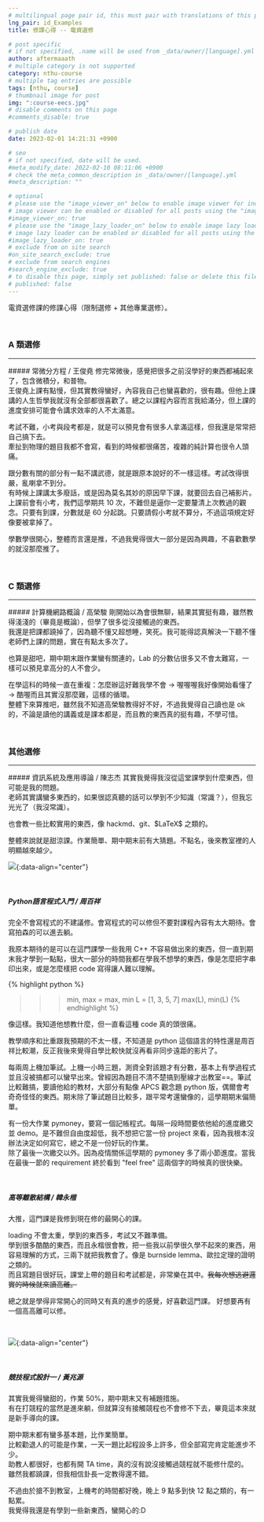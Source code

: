 ```yaml
---
# multilingual page pair id, this must pair with translations of this page. (This name must be unique)
lng_pair: id_Examples
title: 修課心得 -- 電資選修

# post specific
# if not specified, .name will be used from _data/owner/[language].yml
author: aftermaaath
# multiple category is not supported
category: nthu-course 
# multiple tag entries are possible
tags: [nthu, course]
# thumbnail image for post
img: ":course-eecs.jpg"
# disable comments on this page
#comments_disable: true

# publish date
date: 2023-02-01 14:21:31 +0900

# seo
# if not specified, date will be used.
#meta_modify_date: 2022-02-10 08:11:06 +0900
# check the meta_common_description in _data/owner/[language].yml
#meta_description: ""

# optional
# please use the "image_viewer_on" below to enable image viewer for individual pages or posts (_posts/ or [language]/_posts folders).
# image viewer can be enabled or disabled for all posts using the "image_viewer_posts: true" setting in _data/conf/main.yml.
#image_viewer_on: true
# please use the "image_lazy_loader_on" below to enable image lazy loader for individual pages or posts (_posts/ or [language]/_posts folders).
# image lazy loader can be enabled or disabled for all posts using the "image_lazy_loader_posts: true" setting in _data/conf/main.yml.
#image_lazy_loader_on: true
# exclude from on site search
#on_site_search_exclude: true
# exclude from search engines
#search_engine_exclude: true
# to disable this page, simply set published: false or delete this file
# published: false
---
```


<!-- outline-start -->

電資選修課的修課心得（限制選修 + 其他專業選修）。

<!-- outline-end -->

<br>

### A 類選修
<hr>
##### 常微分方程 / 王俊堯
修完常微後，感覺把很多之前沒學好的東西都補起來了，包含微積分，和普物。<br>
王俊堯上課有點慢，但其實教得蠻好，內容我自己也蠻喜歡的，很有趣。但他上課講的人生哲學我就沒有全部都很喜歡了。總之以課程內容而言我給滿分，但上課的進度安排可能會令講求效率的人不太滿意。

考試不難，小考與段考都是，就是可以預見會有很多人拿滿這樣，但我還是常常把自己搞下去。<br>
牽扯到物理的題目我都不會寫，看到的時候都很痛苦，複雜的純計算也很令人頭痛。

跟分數有關的部分有一點不講武德，就是跟原本說好的不一樣這樣。考試改得很嚴，亂喇拿不到分。<br>
有時候上課講太多廢話，或是因為莫名其妙的原因早下課，就要回去自己補影片。<br>
上課前會有小考，我們這學期共 10 次，不難但是逼你一定要釐清上次教過的觀念。只要有到課，分數就是 60 分起跳。只要請假小考就不算分，不過這項規定好像要被拿掉了。

學數學很開心，整體而言還是推，不過我覺得很大一部分是因為興趣，不喜歡數學的就沒那麼推了。

<br>

### C 類選修
<hr>
##### 計算機網路概論 / 高榮駿
剛開始以為會很無聊，結果其實挺有趣，雖然教得淺淺的（畢竟是概論），但學了很多從沒接觸過的東西。<br>
我還是把課都蹺掉了，因為聽不懂又超想睡，笑死。我可能得認真解決一下聽不懂老師們上課的問題，實在有點太多次了。

也算是甜吧，期中期末跟作業蠻有關連的，Lab 的分數佔很多又不會太難寫，一樣可以預見拿高分的人不會少。<br>

在學這科的時候一直在重複：怎麼辦這好難我學不會 -> 喔喔喔我好像開始看懂了 -> 酷喔而且其實沒那麼難，這樣的循環。<br>
整體下來算推吧，雖然我不知道高榮駿教得好不好，不過我覺得自己讀也是 ok 的，不論是讀他的講義或是課本都是，而且教的東西真的挺有趣，不學可惜。

<br>

### 其他選修
<hr>
##### 資訊系統及應用導論 / 陳志杰
其實我覺得我沒從這堂課學到什麼東西，但可能是我的問題。<br>
老師其實講蠻多東西的，如果很認真聽的話可以學到不少知識（常識？），但我忘光光了（我沒常識）。<br>
<p>也會教一些比較實用的東西，像 hackmd、git、$LaTeX$ 之類的。<br></p>
整體來說就是甜涼課。作業簡單、期中期末前有大猜題。不點名，後來教室裡的人明顯越來越少。

<br>

![](https://i.imgur.com/TX4LuUV.png){:data-align="center"}

<br>

##### Python語言程式入門 / 周百祥
完全不會寫程式的不建議修。會寫程式的可以修但不要對課程內容有太大期待。會寫拍森的可以進去躺。

我原本期待的是可以在這門課學一些我用 C++ 不容易做出來的東西，但一直到期末我才學到一點點，很大一部分的時間我都在學我不想學的東西，像是怎麼把字串印出來，或是怎麼樣把 code 寫得讓人難以理解。<br>

{% highlight python %}
>>> min, max = max, min
>>> L = [1, 3, 5, 7]
>>> max(L), min(L)
{% endhighlight %}

像這樣。我知道他想教什麼，但一直看這種 code 真的頭很痛。<br>

教學順序和比重跟我預期的不太一樣，不知道是 python 這個語言的特性還是周百祥比較潮，反正我後來覺得自學比較快就沒再看非同步遠距的影片了。

每兩周上機加筆試。上機一小時三題，測資全對該題才有分數，基本上有學過程式並且沒被搞都可以蠻早出來。曾經因為題目不清不楚搞到壓線才出教室==。筆試比較難搞，要讀他給的教材，大部分有點像 APCS 觀念題 python 版，偶爾會考奇奇怪怪的東西。期末除了筆試題目比較多，跟平常考還蠻像的，這學期期末偏簡單。

有一份大作業 pymoney，要寫一個記帳程式。每隔一段時間要依他給的進度繳交並 demo。是不難但自由度超低，我不想把它當一份 project 來看，因為我根本沒辦法決定如何寫它，總之不是一份好玩的作業。<br>
除了最後一次繳交以外。因為疫情關係這學期的 pymoney 多了兩小節進度。當我在最後一節的 requirement 終於看到 "feel free" 這兩個字的時候真的很快樂。

<br>

##### 高等離散結構 / 韓永楷
大推，這門課是我修到現在修的最開心的課。

loading 不會太重，學到的東西多，考試又不難準備。<br>
學到很多酷酷的東西，而且永楷很會教，把一些我以前學很久學不起來的東西，用容易理解的方式，三兩下就把我教會了。像是 burnside lemma、歐拉定理的證明之類的。<br>
而且寫題目很好玩，課堂上帶的題目和考試都是，非常樂在其中。~~我每次想逃避邏實的時候就來讀高離。~~

總之就是學得非常開心的同時又有真的進步的感覺，好喜歡這門課。
好想要再有一個高高離可以修。

<br>

![](https://i.imgur.com/n9PFzlo.png){:data-align="center"}

<br>

##### 競技程式設計一 / 黃兆源
其實我覺得蠻甜的，作業 50%，期中期末又有補題措施。<br>
有在打競程的當然是進來躺，但就算沒有接觸競程也不會修不下去，畢竟這本來就是新手導向的課。

期中期末都有蠻多基本題，比作業簡單。<br>
比較勸退人的可能是作業，一天一題比起程設多上許多，但全部寫完肯定能進步不少。<br>
助教人都很好，也都有開 TA time，真的沒有說沒接觸過競程就不能修什麼的。<br>
雖然我都蹺課，但我相信卦長一定教得還不錯。

不過由於搶不到教室，上機考的時間都好晚，晚上 9 點多到快 12 點之類的，有一點累。<br>
我覺得我還是有學到一些新東西，蠻開心的:D
